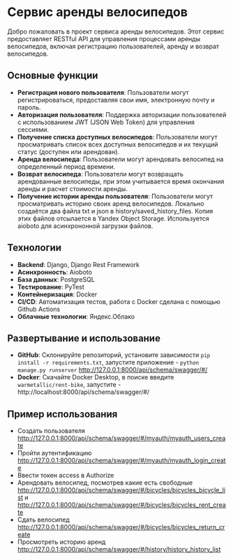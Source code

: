 # Сервис аренды велосипедов

Добро пожаловать в проект сервиса аренды велосипедов. Этот сервис предоставляет RESTful API для управления процессами аренды велосипедов, включая регистрацию пользователей, аренду и возврат велосипедов.

## Основные функции

- **Регистрация нового пользователя**: Пользователи могут регистрироваться, предоставляя свои имя, электронную почту и пароль.
- **Авторизация пользователя**: Поддержка авторизации пользователей с использованием JWT (JSON Web Token) для управления сессиями.
- **Получение списка доступных велосипедов**: Пользователи могут просматривать список всех доступных велосипедов и их текущий статус (доступен или арендован).
- **Аренда велосипеда**: Пользователи могут арендовать велосипед на определенный период времени.
- **Возврат велосипеда**: Пользователи могут возвращать арендованные велосипеды, при этом учитывается время окончания аренды и расчет стоимости аренды.
- **Получение истории аренды пользователя**: Пользователи могут просматривать историю своих аренд велосипедов. Локально создаётся два файла txt и json в history/saved_history_files. 
Копия этих файлов отсылается в Yandex Object Storage. Используется aioboto для асинхрононной загрузки файлов.

## Технологии

- **Backend**: Django, Django Rest Framework
- **Асинхронность**: Aioboto
- **База данных**: PostgreSQL
- **Тестирование**: PyTest
- **Контейнеризация**: Docker
- **CI/CD**: Автоматизация тестов, работа с Docker сделана с помощью Github Actions
- **Облачные технологии**: Яндекс.Облако

## Развертывание и использование

- **GitHub**: Склонируйте репозиторий, установите зависимости `pip install -r requirements.txt`, запустите приложение - `python manage.py runserver` http://127.0.0.1:8000/api/schema/swagger/#/
- **Docker**: Скачайте Docker Desktop, в поиске введите `warmetallic/rent-bike`, запустите - http://localhost:8000/api/schema/swagger/#/

## Пример использования
- Создать пользователя http://127.0.0.1:8000/api/schema/swagger/#/myauth/myauth_users_create
- Пройти аутентификацию http://127.0.0.1:8000/api/schema/swagger/#/myauth/myauth_login_create
- Ввести токен access в Authorize
- Арендовать велосипед, посмотрев какие есть свободные http://127.0.0.1:8000/api/schema/swagger/#/bicycles/bicycles_bicycle_list и http://127.0.0.1:8000/api/schema/swagger/#/bicycles/bicycles_rent_create
- Сдать велосипед http://127.0.0.1:8000/api/schema/swagger/#/bicycles/bicycles_return_create
- Просмотреть историю аренд http://127.0.0.1:8000/api/schema/swagger/#/history/history_history_list
